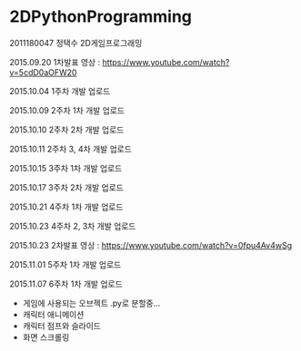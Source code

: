 # 2DPythonProgramming

2011180047 정택수 2D게임프로그래밍

2015.09.20 1차발표 영상 : https://www.youtube.com/watch?v=5cdD0aOFW20

2015.10.04 1주차 개발 업로드

2015.10.09 2주차 1차 개발 업로드

2015.10.10 2주차 2차 개발 업로드

2015.10.11 2주차 3, 4차 개발 업로드

2015.10.15 3주차 1차 개발 업로드

2015.10.17 3주차 2차 개발 업로드

2015.10.21 4주차 1차 개발 업로드

2015.10.23 4주차 2, 3차 개발 업로드

2015.10.23 2차발표 영상 : https://www.youtube.com/watch?v=0fpu4Av4wSg

2015.11.01 5주차 1차 개발 업로드

2015.11.07 6주차 1차 개발 업로드
- 게임에 사용되는 오브젝트 .py로 분할중...
- 캐릭터 애니메이션
- 캐릭터 점프와 슬라이드
- 화면 스크롤링

